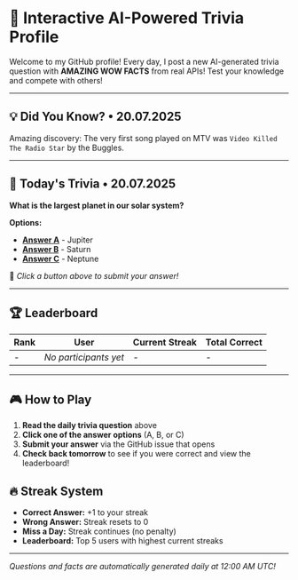 # 🧠 Interactive AI-Powered Trivia Profile

Welcome to my GitHub profile! Every day, I post a new AI-generated trivia question with **AMAZING WOW FACTS** from real APIs! Test your knowledge and compete with others!

---

## 💡 Did You Know? • 20.07.2025

Amazing discovery: The very first song played on MTV was `Video Killed The Radio Star` by the Buggles.

---

## 🎯 Today's Trivia • 20.07.2025

**What is the largest planet in our solar system?**

**Options:**
- **[Answer A](https://github.com/NotTo60/NotTo60/issues/new?title=Trivia+Answer+A&body=Please%20do%20not%20change%20the%20title.%20Just%20click%20%22Submit%20new%20issue%22.%20You%20don%27t%20need%20to%20do%20anything%20else%20%3AD&labels=trivia)** - Jupiter
- **[Answer B](https://github.com/NotTo60/NotTo60/issues/new?title=Trivia+Answer+B&body=Please%20do%20not%20change%20the%20title.%20Just%20click%20%22Submit%20new%20issue%22.%20You%20don%27t%20need%20to%20do%20anything%20else%20%3AD&labels=trivia)** - Saturn
- **[Answer C](https://github.com/NotTo60/NotTo60/issues/new?title=Trivia+Answer+C&body=Please%20do%20not%20change%20the%20title.%20Just%20click%20%22Submit%20new%20issue%22.%20You%20don%27t%20need%20to%20do%20anything%20else%20%3AD&labels=trivia)** - Neptune

📝 *Click a button above to submit your answer!*

---

## 🏆 Leaderboard

| Rank | User | Current Streak | Total Correct |
|------|------|----------------|---------------|
| - | *No participants yet* | - | - |

---


## 🎮 How to Play

1. **Read the daily trivia question** above
2. **Click one of the answer options** (A, B, or C)
3. **Submit your answer** via the GitHub issue that opens
4. **Check back tomorrow** to see if you were correct and view the leaderboard!

## 🔥 Streak System

- **Correct Answer:** +1 to your streak
- **Wrong Answer:** Streak resets to 0
- **Miss a Day:** Streak continues (no penalty)
- **Leaderboard:** Top 5 users with highest current streaks

---

*Questions and facts are automatically generated daily at 12:00 AM UTC!*
